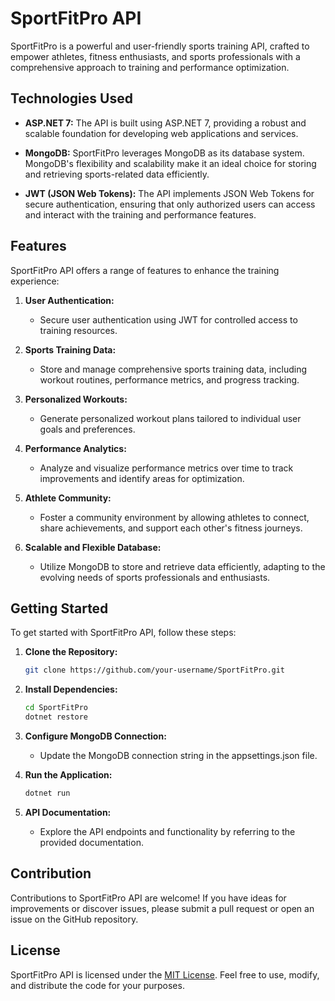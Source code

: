 # SportFitPro API

SportFitPro is a powerful and user-friendly sports training API, crafted to empower athletes, fitness enthusiasts, and sports professionals with a comprehensive approach to training and performance optimization.

## Technologies Used

- **ASP.NET 7:** The API is built using ASP.NET 7, providing a robust and scalable foundation for developing web applications and services.

- **MongoDB:** SportFitPro leverages MongoDB as its database system. MongoDB's flexibility and scalability make it an ideal choice for storing and retrieving sports-related data efficiently.

- **JWT (JSON Web Tokens):** The API implements JSON Web Tokens for secure authentication, ensuring that only authorized users can access and interact with the training and performance features.

## Features

SportFitPro API offers a range of features to enhance the training experience:

1. **User Authentication:**
   - Secure user authentication using JWT for controlled access to training resources.

2. **Sports Training Data:**
   - Store and manage comprehensive sports training data, including workout routines, performance metrics, and progress tracking.

3. **Personalized Workouts:**
   - Generate personalized workout plans tailored to individual user goals and preferences.

4. **Performance Analytics:**
   - Analyze and visualize performance metrics over time to track improvements and identify areas for optimization.

5. **Athlete Community:**
   - Foster a community environment by allowing athletes to connect, share achievements, and support each other's fitness journeys.

6. **Scalable and Flexible Database:**
   - Utilize MongoDB to store and retrieve data efficiently, adapting to the evolving needs of sports professionals and enthusiasts.

## Getting Started

To get started with SportFitPro API, follow these steps:

1. **Clone the Repository:**
   ```bash
   git clone https://github.com/your-username/SportFitPro.git
   ```

2. **Install Dependencies:**
   ```bash
   cd SportFitPro
   dotnet restore
   ```

3. **Configure MongoDB Connection:**
   - Update the MongoDB connection string in the appsettings.json file.

4. **Run the Application:**
   ```bash
   dotnet run
   ```

5. **API Documentation:**
   - Explore the API endpoints and functionality by referring to the provided documentation.

## Contribution

Contributions to SportFitPro API are welcome! If you have ideas for improvements or discover issues, please submit a pull request or open an issue on the GitHub repository.

## License

SportFitPro API is licensed under the [MIT License](LICENSE.md). Feel free to use, modify, and distribute the code for your purposes.